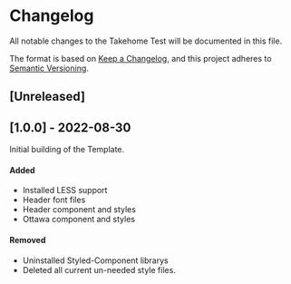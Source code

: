 # Changelog
All notable changes to the Takehome Test will be documented in this file.

The format is based on [Keep a Changelog](https://keepachangelog.com/en/1.0.0/),
and this project adheres to [Semantic Versioning](https://semver.org/spec/v2.0.0.html).

## [Unreleased]

## [1.0.0] - 2022-08-30
Initial building of the Template.

#### Added
- Installed LESS support
- Header font files
- Header component and styles
- Ottawa component and styles

#### Removed
- Uninstalled Styled-Component librarys
- Deleted all current un-needed style files.
